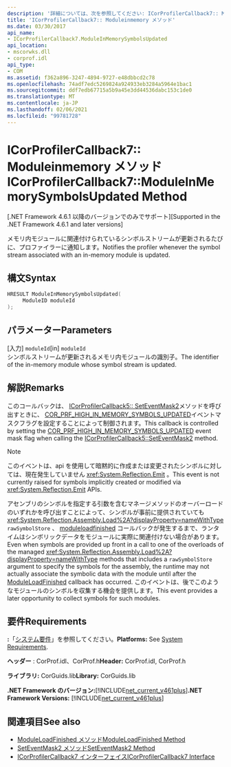 ```yaml
---
description: '詳細については、次を参照してください: ICorProfilerCallback7:: Moduleinmemoryシンボル Supmethod'
title: 'ICorProfilerCallback7:: Moduleinmemory メソッド'
ms.date: 03/30/2017
api_name:
- ICorProfilerCallback7.ModuleInMemorySymbolsUpdated
api_location:
- mscorwks.dll
- corprof.idl
api_type:
- COM
ms.assetid: f362a896-3247-4894-9727-e48dbbcd2c78
ms.openlocfilehash: 74adf7edc5269824a924933eb3284a5964e1bac1
ms.sourcegitcommit: ddf7edb67715a5b9a45e3dd44536dabc153c1de0
ms.translationtype: MT
ms.contentlocale: ja-JP
ms.lasthandoff: 02/06/2021
ms.locfileid: "99781728"
---
```

# <a name="icorprofilercallback7moduleinmemorysymbolsupdated-method"></a><span data-ttu-id="fde97-103">ICorProfilerCallback7:: Moduleinmemory メソッド</span><span class="sxs-lookup"><span data-stu-id="fde97-103">ICorProfilerCallback7::ModuleInMemorySymbolsUpdated Method</span></span>

<span data-ttu-id="fde97-104">[.NET Framework 4.6.1 以降のバージョンでのみでサポート]</span><span class="sxs-lookup"><span data-stu-id="fde97-104">[Supported in the .NET Framework 4.6.1 and later versions]</span></span>  
  
 <span data-ttu-id="fde97-105">メモリ内モジュールに関連付けられているシンボルストリームが更新されるたびに、プロファイラーに通知します。</span><span class="sxs-lookup"><span data-stu-id="fde97-105">Notifies the profiler whenever the symbol stream associated with an in-memory module is updated.</span></span>  
  
## <a name="syntax"></a><span data-ttu-id="fde97-106">構文</span><span class="sxs-lookup"><span data-stu-id="fde97-106">Syntax</span></span>  
  
```cpp  
HRESULT ModuleInMemorySymbolsUpdated(  
     ModuleID moduleId  
);  
```  
  
## <a name="parameters"></a><span data-ttu-id="fde97-107">パラメーター</span><span class="sxs-lookup"><span data-stu-id="fde97-107">Parameters</span></span>  

 <span data-ttu-id="fde97-108">[入力] `moduleId`</span><span class="sxs-lookup"><span data-stu-id="fde97-108">[in] `moduleId`</span></span>  
 <span data-ttu-id="fde97-109">シンボルストリームが更新されるメモリ内モジュールの識別子。</span><span class="sxs-lookup"><span data-stu-id="fde97-109">The identifier of the in-memory module whose symbol stream is updated.</span></span>  
  
## <a name="remarks"></a><span data-ttu-id="fde97-110">解説</span><span class="sxs-lookup"><span data-stu-id="fde97-110">Remarks</span></span>  

 <span data-ttu-id="fde97-111">このコールバックは、 [ICorProfilerCallback5:: SetEventMask2](icorprofilerinfo5-seteventmask2-method.md)メソッドを呼び出すときに、 [COR_PRF_HIGH_IN_MEMORY_SYMBOLS_UPDATED](cor-prf-high-monitor-enumeration.md)イベントマスクフラグを設定することによって制御されます。</span><span class="sxs-lookup"><span data-stu-id="fde97-111">This callback is controlled by setting the [COR_PRF_HIGH_IN_MEMORY_SYMBOLS_UPDATED](cor-prf-high-monitor-enumeration.md) event mask flag when calling the [ICorProfilerCallback5::SetEventMask2](icorprofilerinfo5-seteventmask2-method.md) method.</span></span>  
  
> [!NOTE]
> <span data-ttu-id="fde97-112">このイベントは、api を使用して暗黙的に作成または変更されたシンボルに対しては、現在発生していません <xref:System.Reflection.Emit> 。</span><span class="sxs-lookup"><span data-stu-id="fde97-112">This event is not currently raised for symbols implicitly created or modified via <xref:System.Reflection.Emit> APIs.</span></span>  
  
 <span data-ttu-id="fde97-113">アセンブリのシンボルを指定する引数を含むマネージメソッドのオーバーロードのいずれかを呼び出すことによって、シンボルが事前に提供されていても <xref:System.Reflection.Assembly.Load%2A?displayProperty=nameWithType> `rawSymbolStore` 、 [moduleloadfinished](icorprofilercallback-moduleloadfinished-method.md) コールバックが発生するまで、ランタイムはシンボリックデータをモジュールに実際に関連付けない場合があります。</span><span class="sxs-lookup"><span data-stu-id="fde97-113">Even when symbols are provided up front in a call to one of the overloads of the managed <xref:System.Reflection.Assembly.Load%2A?displayProperty=nameWithType> methods that includes a `rawSymbolStore` argument to specify the symbols for the assembly, the runtime may not actually associate the symbolic data with the module until after the [ModuleLoadFinished](icorprofilercallback-moduleloadfinished-method.md) callback has occurred.</span></span> <span data-ttu-id="fde97-114">このイベントは、後でこのようなモジュールのシンボルを収集する機会を提供します。</span><span class="sxs-lookup"><span data-stu-id="fde97-114">This event provides a later opportunity to collect symbols for such modules.</span></span>  
  
## <a name="requirements"></a><span data-ttu-id="fde97-115">要件</span><span class="sxs-lookup"><span data-stu-id="fde97-115">Requirements</span></span>  

 <span data-ttu-id="fde97-116">**:**「[システム要件](../../get-started/system-requirements.md)」を参照してください。</span><span class="sxs-lookup"><span data-stu-id="fde97-116">**Platforms:** See [System Requirements](../../get-started/system-requirements.md).</span></span>  
  
 <span data-ttu-id="fde97-117">**ヘッダー** : CorProf.idl、CorProf.h</span><span class="sxs-lookup"><span data-stu-id="fde97-117">**Header:** CorProf.idl, CorProf.h</span></span>  
  
 <span data-ttu-id="fde97-118">**ライブラリ:** CorGuids.lib</span><span class="sxs-lookup"><span data-stu-id="fde97-118">**Library:** CorGuids.lib</span></span>  
  
 <span data-ttu-id="fde97-119">**.NET Framework のバージョン:**[!INCLUDE[net_current_v461plus](../../../../includes/net-current-v461plus-md.md)]</span><span class="sxs-lookup"><span data-stu-id="fde97-119">**.NET Framework Versions:** [!INCLUDE[net_current_v461plus](../../../../includes/net-current-v461plus-md.md)]</span></span>  
  
## <a name="see-also"></a><span data-ttu-id="fde97-120">関連項目</span><span class="sxs-lookup"><span data-stu-id="fde97-120">See also</span></span>

- [<span data-ttu-id="fde97-121">ModuleLoadFinished メソッド</span><span class="sxs-lookup"><span data-stu-id="fde97-121">ModuleLoadFinished Method</span></span>](icorprofilercallback-moduleloadfinished-method.md)
- [<span data-ttu-id="fde97-122">SetEventMask2 メソッド</span><span class="sxs-lookup"><span data-stu-id="fde97-122">SetEventMask2 Method</span></span>](icorprofilerinfo5-seteventmask2-method.md)
- [<span data-ttu-id="fde97-123">ICorProfilerCallback7 インターフェイス</span><span class="sxs-lookup"><span data-stu-id="fde97-123">ICorProfilerCallback7 Interface</span></span>](icorprofilercallback7-interface.md)
